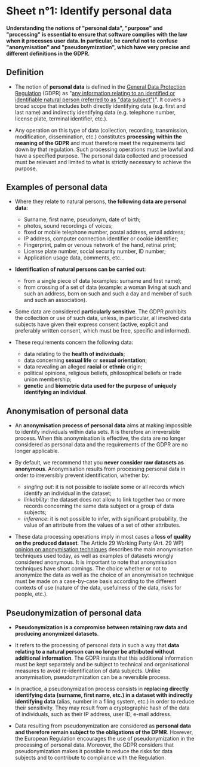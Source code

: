 # Sheet n°1: Identify personal data

#### Understanding the notions of "personal data", "purpose" and "processing" is essential to ensure that software complies with the law when it processes user data. In particular, be careful not to confuse "anonymisation" and "pseudonymization", which have very precise and different definitions in the GDPR.

## Definition
* The notion of **personal data** is defined in the [General Data Protection Regulation](https://eur-lex.europa.eu/legal-content/EN/TXT/?uri=CELEX%3A32016R0679) (GDPR) as "[any information relating to an identified or identifiable natural person (referred to as "data subject")](https://www.cnil.fr/en/personal-data-definition)". It covers a broad scope that includes both directly identifying data (e.g. first and last name) and indirectly identifying data (e.g. telephone number, license plate, terminal identifier, etc.).

* Any operation on this type of data (collection, recording, transmission, modification, dissemination, etc.) constitutes **processing within the meaning of the GDPR** and must therefore meet the requirements laid down by that regulation. Such processing operations must be lawful and have a specified purpose. The personal data collected and processed must be relevant and limited to what is strictly necessary to achieve the purpose.

## Examples of personal data

* Where they relate to natural persons, **the following data are personal data**:
    * Surname, first name, pseudonym, date of birth;
    * photos, sound recordings of voices;
    * fixed or mobile telephone number, postal address, email address;
    * IP address, computer connection identifier or cookie identifier;
    * Fingerprint, palm or venous network of the hand, retinal print;
    * License plate number, social security number, ID number;
    * Application usage data, comments, etc...

* **Identification of natural persons can be carried out**:
    * from a single piece of data (examples: surname and first name);
    * from crossing of a set of data (example: a woman living at such and such an address, born on such and such a day and member of such and such an association).

* Some data are considered **particularly sensitive**. The GDPR prohibits the collection or use of such data, unless, in particular, all involved data subjects have given their express consent (active, explicit and preferably written consent, which must be free, specific and informed).

* These requirements concern the following data:

    * data relating to the **health of individuals**;
    * data concerning **sexual life** or **sexual orientation**;
    * data revealing an alleged **racial** or **ethnic** origin;
    * political opinions, religious beliefs, philosophical beliefs or trade union membership;
    * **genetic** and **biometric data used for the purpose of uniquely identifying an individual**.

## Anonymisation of personal data

* An **anonymisation process of personal data** aims at making impossible to identify individuals within data sets. It is therefore an irreversible process. When this anonymisation is effective, the data are no longer considered as personal data and the requirements of the GDPR are no longer applicable.

* By default, we recommend that you **never consider raw datasets as anonymous**. Anonymisation results from processing personal data in order to irreversibly prevent  identification, whether by:

    * _singling out_: it is not possible to isolate some or all records which identify an individual in the dataset;
    * _linkability_: the dataset does not allow to link together two or more records concerning the same data subject or a group  of data subjects;
    * _inference_:  it is  not  possible  to  infer,  with  significant  probability, the value of an attribute from the values of a set of other attributes.

* These data processing operations imply in most cases a **loss of quality on the produced dataset**. The Article 29 Working Party (Art. 29 WP) [opinion on anonymisation techniques](https://ec.europa.eu/justice/article-29/documentation/opinion-recommendation/files/2014/wp216_en.pdf) describes the main anonymisation techniques used today, as well as examples of datasets wrongly considered anonymous. It is important to note that anonymisation techniques have short comings. The choice whether or not to anonymize the data as well as the choice of an anonymisation technique must be made on a case-by-case basis according to the different contexts of use (nature of the data, usefulness of the data, risks for people, etc.).


## Pseudonymization of personal data

* **Pseudonymization is a compromise between retaining raw data and producing anonymized datasets**.

* It refers to the processing of personal data in such a way that **data relating to a natural person can no longer be attributed without additional information**. The GDPR insists that this additional information must be kept separately and be subject to technical and organisational measures to avoid re-identification of data subjects. Unlike anonymisation, pseudonymization can be a reversible process.

* In practice, a pseudonymization process consists in **replacing directly identifying data (surname, first name, etc.) in a dataset with indirectly identifying data** (alias, number in a filing system, etc.) in order to reduce their sensitivity. They may result from a cryptographic hash of the data of individuals, such as their IP address, user ID, e-mail address.

* Data resulting from pseudonymization are considered as **personal data and therefore remain subject to the obligations of the DPMR**. However, the European Regulation encourages the use of pseudonymization in the processing of personal data. Moreover, the GDPR considers that pseudonymization makes it possible to reduce the risks for data subjects and to contribute to compliance with the Regulation.

